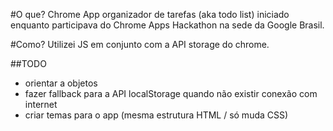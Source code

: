 #O que?
Chrome App organizador de tarefas (aka todo list) iniciado enquanto participava do Chrome Apps Hackathon na sede da Google Brasil.

#Como?
Utilizei JS em conjunto com a API storage do chrome.

##TODO
- orientar a objetos
- fazer fallback para a API localStorage quando não existir conexão com internet
- criar temas para o app (mesma estrutura HTML / só muda CSS)
